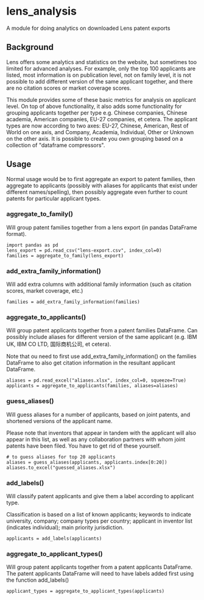 # lens_analysis
A module for doing analytics on downloaded Lens patent exports

## Background
Lens offers some analytics and statistics on the website, but sometimes too limited for advanced analyses. For example, only the top 100 applicants are listed, most information is on publication level, not on family level, it is not possible to add different version of the same applicant together, and there are no citation scores or market coverage scores.

This module provides some of these basic metrics for analysis on applicant level. On top of above functionality, it also adds some functionality for grouping applicants together per type
e.g. Chinese companies, Chinese academia, American companies, EU-27 companies, et cetera. The applicant types are now according to two axes: EU-27, Chinese, American, Rest of World on one axis, and Company, Academia, Individual, Other or Unknown on the other axis. It is possible to create you own grouping based on a collection of "dataframe compressors".

## Usage
Normal usage would be to first aggregate an export to patent families, then aggregate to applicants (possibly with aliases for applicants that exist under different names/spelling), then possibly aggregate even further to count patents for particular applicant types.

### aggregate_to_family()
Will group patent families together from a lens export (in pandas DataFrame format). 

```
import pandas as pd
lens_export = pd.read_csv("lens-export.csv", index_col=0)
families = aggregate_to_family(lens_export)
```
### add_extra_family_information()
Will add extra columns with additional family information (such as citation scores, market coverage, etc.)

```
families = add_extra_family_information(families)
```
### aggregate_to_applicants()
Will group patent applicants together from a patent families DataFrame. Can possibly include aliases for different version of the same applicant (e.g. IBM UK, IBM CO LTD, 国际商机公司, et cetera). 

Note that ou need to first use add_extra_family_information() on the families DataFrame to also get citation information in the resultant applicant DataFrame.

```
aliases = pd.read_excel("aliases.xlsx", index_col=0, squeeze=True)
applicants = aggregate_to_applicants(families, aliases=aliases)
```

### guess_aliases()
Will guess aliases for a number of applicants, based on joint patents, and shortened versions of the applicant name.

Please note that inventors that appear in tandem with the applicant will also appear in this list, as well as any collaboration partners with whom joint patents have been filed. You have to get rid of these yourself.

```
# to guess aliases for top 20 applicants
aliases = guess_aliases(applicants, applicants.index[0:20])
aliases.to_excel("guessed_aliases.xlsx")
```
### add_labels()
Will classify patent applicants and give them a label according to applicant type.

Classification is based on a list of known applicants; keywords to indicate university, company; company types per country; applicant in inventor list (indicates individual); main priority jurisdiction.

```
applicants = add_labels(applicants)
```
### aggregate_to_applicant_types()
Will group patent applicants together from a patent applicants DataFrame. The patent applicants DataFrame will need to have labels added first using the function add_labels()

```
applicant_types = aggregate_to_applicant_types(applicants)
```